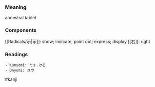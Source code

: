 ### Meaning

ancestral tablet

### Components

[[Radicals/示|示]]: show; indicate; point out; express; display [[右]]: right

### Readings

```
- Kunyomi: たす.ける
- Onyomi: ユウ
```

#kanji